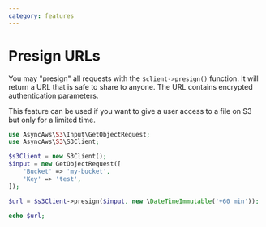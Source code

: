 ```yaml
---
category: features
---
```


# Presign URLs

You may "presign" all requests with the `$client->presign()` function. It will return
a URL that is safe to share to anyone. The URL contains encrypted authentication
parameters.

This feature can be used if you want to give a user access to a file on S3 but only
for a limited time.

```php
use AsyncAws\S3\Input\GetObjectRequest;
use AsyncAws\S3\S3Client;

$s3Client = new S3Client();
$input = new GetObjectRequest([
    'Bucket' => 'my-bucket',
    'Key' => 'test',
]);

$url = $s3Client->presign($input, new \DateTimeImmutable('+60 min'));

echo $url;
```
